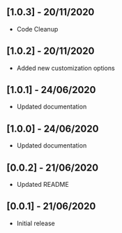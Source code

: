 ## [1.0.3] - 20/11/2020
* Code Cleanup
## [1.0.2] - 20/11/2020
* Added new customization options

## [1.0.1] - 24/06/2020
* Updated documentation

## [1.0.0] - 24/06/2020
* Updated documentation

## [0.0.2] - 21/06/2020
* Updated README

## [0.0.1] - 21/06/2020
* Initial release
